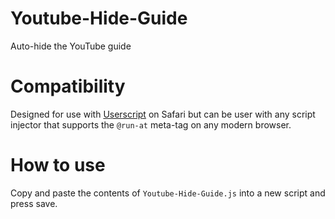# Youtube-Hide-Guide
Auto-hide the YouTube guide

# Compatibility
Designed for use with [Userscript](https://apps.apple.com/us/app/userscripts/id1463298887?mt=12) on Safari but can be user with any script injector that supports the `@run-at` meta-tag on any modern browser.

# How to use
Copy and paste the contents of `Youtube-Hide-Guide.js` into a new script and press save.
